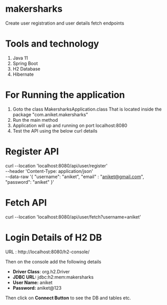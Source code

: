 # makersharks
Create user registration and user details fetch endpoints

# Tools and technology
1. Java 11
2. Spring Boot
3. H2 Database
4. Hibernate

# For Running the application
1. Goto the class MakersharksApplication.class That is located inside the package "com.aniket.makersharks" 
2. Run the main method
3. Application will up and running on port localhost:8080
4. Test the API using the below curl details

# Register API

curl --location 'localhost:8080/api/user/register' \
--header 'Content-Type: application/json' \
--data-raw '{
"username": "aniket",
"email" : "aniket@gmail.com",
"password": "aniket"
}'

# Fetch API 

curl --location 'localhost:8080/api/user/fetch?username=aniket'
# Login Details of H2 DB
URL : http://localhost:8080/h2-console/

Then on the console add the following details

* **Driver Class**: org.h2.Driver
* **JDBC URL:** jdbc:h2:mem:makersharks
* **User Name:**	aniket
* **Password:** aniket@123

Then click on **Connect Button** to see the DB and tables etc.